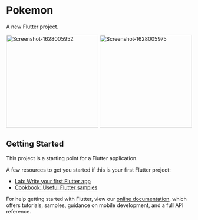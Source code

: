 # Pokemon

A new Flutter project.

<a href="https://ibb.co/d4RGzx1"><img src="https://i.ibb.co/v4SZKRg/Screenshot-1628005952.png" alt="Screenshot-1628005952" border="0" width="250"></a>
<a href="https://ibb.co/nDsrjgK"><img src="https://i.ibb.co/4jZWpm0/Screenshot-1628005975.png" alt="Screenshot-1628005975" border="0" width="250"></a>

## Getting Started

This project is a starting point for a Flutter application.

A few resources to get you started if this is your first Flutter project:

- [Lab: Write your first Flutter app](https://flutter.dev/docs/get-started/codelab)
- [Cookbook: Useful Flutter samples](https://flutter.dev/docs/cookbook)

For help getting started with Flutter, view our
[online documentation](https://flutter.dev/docs), which offers tutorials,
samples, guidance on mobile development, and a full API reference.
